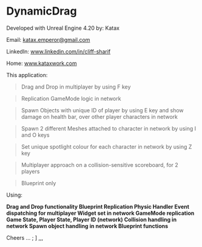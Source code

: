 # DynamicDrag
Developed with Unreal Engine 4.20 
by: Katax 



Email: katax.emperor@gmail.com 


LinkedIn: www.linkedin.com/in/cliff-sharif


Home: www.kataxwork.com





This application:



> Drag and Drop in multiplayer by using F key


> Replication GameMode logic in network


> Spawn Objects with unique ID of player by using E key and show damage on health bar, over other player characters in network


> Spawn 2 different Meshes attached to character in network by using I and O keys


> Set unique spotlight colour for each character in network by using Z key


> Multiplayer approach on a collision-sensitive scoreboard, for 2 players 


> Blueprint only




Using:<b>

Drag and Drop functionality
Blueprint Replication 
Physic Handler
Event dispatching for multiplayer
Widget set in network
GameMode replication
Game State, Player State, Player ID (network)
Collision handling in network
Spawn object handling in network
Blueprint functions </b>

Cheers … ; ] ,,,
